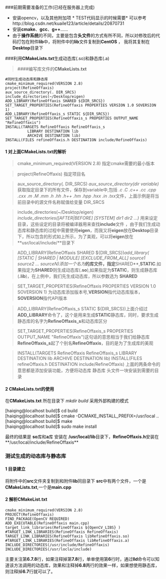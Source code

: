 ###前期需要准备的工作(已经在服务器上完成)

- 安装opencv，以及其他附加项    * TEST代码显示的时候需要*
  可以参考http://blog.csdn.net/kuaile123/article/details/20870731
- 安装**cmake**、**gcc**、**g++**......
- 由于**操作系统**的不同，主要是包含**头文件**的方式有所不同，所以对修改后的代码打包在附件**lib**中，将附件中的**lib**文件复制到**CentOS** ， 我将其复制在**Desktop**目录下

###利用**CMakeLists.txt**生成动态库(.so)和静态库(.a)

> ####编写库文件的**CMakeLists.txt**

```
#同时生成动态库和静态库
cmake_minimum_required(VERSION 2.8)
project(RefineOffaxis)
aux_source_directory(. DIR_SRCS)
include_directories(~/Desktop/eigen)
ADD_LIBRARY(RefineOffaxis SHARED ${DIR_SRCS})
SET_TARGET_PROPERTIES(RefineOffaxis PROPERTIES VERSION 1.0 SOVERSION 1)
ADD_LIBRARY(RefineOffaxis_s STATIC ${DIR_SRCS})
SET_TARGET_PROPERTIES(RefineOffaxis_s PROPERTIES OUTPUT_NAME "RefineOffaxis")
INSTALL(TARGETS RefineOffaxis RefineOffaxis_s
          LIBRARY DESTINATION lib 
	      ARCHIVE DESTINATION lib)
INSTALL(FILES refineOffaxis.h DESTINATION include/RefineOffaxis)
```

#### 1 对上面CMakeLists.txt的解析

>cmake_minimum_required(VERSION 2.8) 指定cmake需要的最小版本

>project(RefineOffaxis) 指定项目名

>aux_source_directory(. DIR_SRCS)  *aux_source_directory(dir variable)* 获取指定目录下的所有文件，保存到variable中,包括 *.c .C .c++ .cc .cpp .cxx .m .M .mm .h .hh .h++ .hm .hpp .hxx .in .txx*文件，上面示例是将当前目录中的源文件名称赋值给变量 DIR_SRCS

>include_directories(~/Desktop/eigen) *include_directories([AFTER|BEFORE] [SYSTEM] dir1 dir2 …)* 用来设定目录，这些设定的目录将被编译器用来查找**include**文件 ，由于我们生成动态库和静态库的过程中需要使用**eigen**，而我又将**eigen**放在**Desktop**目录下，所以包含的形式如上所示，为了美观，可以将**eigen**放在**usr/local/include/**目录下

>ADD_LIBRARY(RefineOffaxis SHARED ${DIR_SRCS})*add_library(<name> [STATIC | SHARED | MODULE] [EXCLUDE_FROM_ALL] source1 source2 … sourceN)*添加一个名为**<name>**的库文件，指定**SHARED**,**STATIC**.如果指定为**SHARED**则生成动态库(**.so**),如果指定为**STATIC**，则生成静态库(**.lib**)，在上例中，我们先生成动态库，所以参数选为 **SHARED**

>SET_TARGET_PROPERTIES(RefineOffaxis PROPERTIES VERSION 1.0 SOVERSION 1) 为动态库添加版本号,**VERSION**指代动态库版本，**SOVERSION**指代API版本

>ADD_LIBRARY(RefineOffaxis_s STATIC ${DIR_SRCS})上面介绍过**ADD_LIBRARY**命令了，这个是用来生成**STATIC**静态库，同时，要求生成静态库的名字为**RefineOffaxis_s**和动态库区分

>SET_TARGET_PROPERTIES(RefineOffaxis_s PROPERTIES OUTPUT_NAME "RefineOffaxis")这句话的意思相当于我们给静态库**RefineOffaxis_s**起了个别名**RefineOffaxis**，目的是为了生成库的美观

>INSTALL(TARGETS RefineOffaxis RefineOffaxis_s LIBRARY DESTINATION lib  ARCHIVE DESTINATION lib)
>INSTALL(FILES refineOffaxis.h DESTINATION include/RefineOffaxis)
>上面的两条命令的意思都是添加安装功能，方便将动态库 静态库 头文件一块安装到需要的目录

#### 2 CMakeLists.txt的使用
 
 在**CMakeLists.txt** 所在目录下 *mkdir build* 采用外部构建的模式
 
 [haiqing@localhost build]$  cd build  
 [haiqing@localhost build]$  cmake -DCMAKE_INSTALL_PREFIX=/usr/local ..   
 [haiqing@localhost build]$  make  
 [haiqing@localhost build]$  sudo make install  
 
最终的结果是 **so**库和**a**库 安装在 **/usr/local/lib**目录下，**RefineOffaxis.h**安装在**/usr/local/include/RefineOffaxis**

### 测试生成的动态库与静态库

####  1 目录建立

将附件中的**src**文件夹复制到和附件**lib**同目录下
**src**中有两个文件，一个是**CMakeLists.txt**,一个是**main.cpp**

#### 2 解析CMakeList.txt

```
cmake_minimum_required(VERSION 2.8) 
PROJECT(RefineOffaxis)
FIND_PACKAGE(OpenCV REQUIRED)
ADD_EXECUTABLE(RefineOffaxis main.cpp)
target_link_libraries(RefineOffaxis ${OpenCV_LIBS} )
#TARGET_LINK_LIBRARIES(RefineOffaxis RefineOffaxis)
TARGET_LINK_LIBRARIES(RefineOffaxis libRefineOffaxis.so)
#TARGET_LINK_LIBRARIES(RefineOffaxis libRefineOffaxis.a)
INCLUDE_DIRECTORIES(/usr/include/RefineOffaxis)
INCLUDE_DIRECTORIES(/usr/locla/include)

```

主要关注第**6.7.8**行，如果注释掉第**7.8**行，单单使用第**6**行时，通过**lld**命令可以知道该方法调用的动态库，效果和注释掉**6.8**两行的效果一样，如果想使用静态库，则注释掉**6.7**行就可以了。
